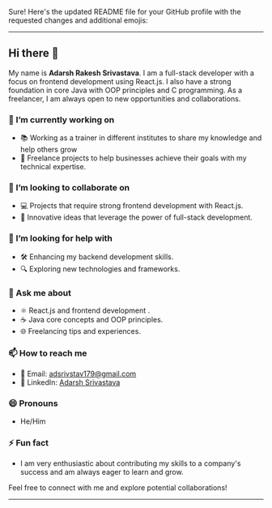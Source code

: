 Sure! Here's the updated README file for your GitHub profile with the requested changes and additional emojis:

---

## Hi there 👋

My name is **Adarsh Rakesh Srivastava**. I am a full-stack developer with a focus on frontend development using React.js. I also have a strong foundation in core Java with OOP principles and C programming. As a freelancer, I am always open to new opportunities and collaborations.

### 🔭 I’m currently working on
- 📚 Working as a trainer in different institutes to share my knowledge and help others grow
- 💼 Freelance projects to help businesses achieve their goals with my technical expertise.

### 👯 I’m looking to collaborate on
- 💻 Projects that require strong frontend development with React.js.
- 🌟 Innovative ideas that leverage the power of full-stack development.

### 🤔 I’m looking for help with
- 🛠️ Enhancing my backend development skills.
- 🔍 Exploring new technologies and frameworks.

### 💬 Ask me about
- ⚛️ React.js and frontend development .
- ☕ Java core concepts and OOP principles.
- 🌐 Freelancing tips and experiences.

### 📫 How to reach me
- 📧 Email: [adsrivstav179@gmail.com](mailto:adsrivstav179@gmail.com)
- 💼 LinkedIn: [Adarsh Srivastava](https://www.linkedin.com/in/adarsh-srivastav-ab40931b1/)

### 😄 Pronouns
- He/Him

### ⚡ Fun fact
- I am very enthusiastic about contributing my skills to a company's success and am always eager to learn and grow.

Feel free to connect with me and explore potential collaborations!

---
